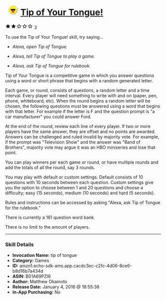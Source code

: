 # &nbsp;<img src="skill_icon" alt="Tip of Your Tongue! icon" width="36"> [Tip of Your Tongue!](http://alexa.amazon.com/#skills/amzn1.echo-sdk-ams.app.cacdc3ec-c2fc-4d06-8ce6-b8d16b7a434d)
![2 stars](../../images/ic_star_black_18dp_1x.png)![2 stars](../../images/ic_star_black_18dp_1x.png)![2 stars](../../images/ic_star_border_black_18dp_1x.png)![2 stars](../../images/ic_star_border_black_18dp_1x.png)![2 stars](../../images/ic_star_border_black_18dp_1x.png) 3

To use the Tip of Your Tongue! skill, try saying...

* *Alexa, open Tip of Tongue.*

* *Alexa, tell Tip of Tongue to play a game.*

* *Alexa, ask Tip of Tongue for rulebook.*

Tip of Your Tongue is a competitive game in which you answer questions using a word or short phrase that begins with a random generated letter. 

Each game, or round, consists of questions, a random letter and a time interval. Every player will need something to write with and on (paper, pen, phone, whiteboard, etc). When the round begins a random letter will be chosen, the following questions must be answered using a word that begins with that letter. For example if the letter is F and the question prompt is "a car manufacturer" you could answer Ford. 

At the end of the round, review each line of every player. If two or more players have the same answer, they are offset and no points are awarded. Answers can be challenged and ruled invalid by majority vote. For example, if the prompt was "Television Show" and the answer was "Band of Brothers", majority vote may argue it was an HBO miniseries and lose that point.

You can play winners per each game or round, or have multiple rounds and add the totals of all the round, say 3 rounds. 

You may play with default or custom settings. Default consists of 10 questions with 10 seconds between each question. Custom settings give you the option to choose between 1 and 20 questions and choose a difficulty; easy (15 seconds), medium (10 seconds) and hard (5 seconds).

Rules and instructions can be accessed by asking "Alexa, ask Tip of Tongue for the rulebook."

There is currently a 161 question word bank.

There is no limit to the amount of players.

***

### Skill Details

* **Invocation Name:** tip of tongue
* **Category:** Games
* **ID:** amzn1.echo-sdk-ams.app.cacdc3ec-c2fc-4d06-8ce6-b8d16b7a434d
* **ASIN:** B01A69PZI6
* **Author:** Matthew Okamoto
* **Release Date:** January 4, 2016 @ 18:55:38
* **In-App Purchasing:** No
